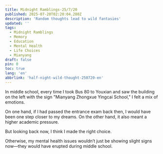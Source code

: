 ```yaml
---
title: Midnight Ramblings-25/7/20
published: 2025-07-20T02:20:04.280Z
description: 'Random thoughts lead to wild fantasies'
updated: ''
tags:
  - Midnight Ramblings
  - Memory
  - Education
  - Mental Health
  - Life Choices
  - Mianyang
draft: false
pin: 0
toc: true
lang: 'en'
abbrlink: 'half-night-wild-thought-250720-en'
---
```


In middle school, every time I took Bus 80 to Youxian and saw the building on the left with the sign "Mianyang Zhongxue Yingcai School," I felt a mix of emotions.

On one hand, if I had passed the entrance exam back then, I would have been one step closer to my dreams. On the other hand, it also meant a higher academic pressure.

But looking back now, I think I made the right choice.

Otherwise, my mental health issues wouldn’t just be showing slight signs now—they would have erupted during middle school.
